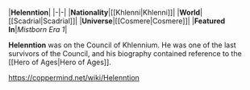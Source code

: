 |**Helenntion**|
|-|-|
|**Nationality**|[[Khlenni\|Khlenni]]|
|**World**|[[Scadrial\|Scadrial]]|
|**Universe**|[[Cosmere\|Cosmere]]|
|**Featured In**|*Mistborn Era 1*|

**Helenntion** was on the Council of Khlennium.
He was one of the last survivors of the Council, and his biography contained reference to the [[Hero of Ages\|Hero of Ages]].



https://coppermind.net/wiki/Helenntion